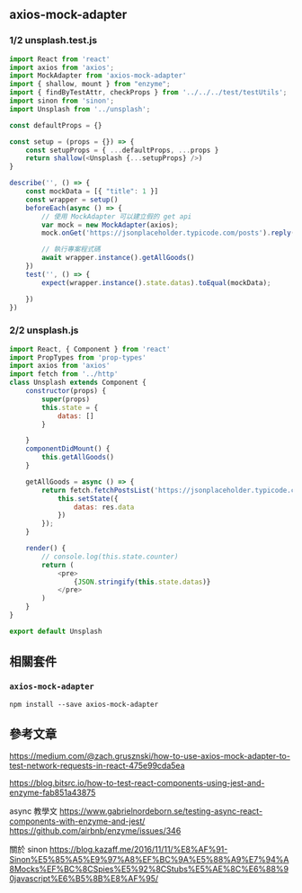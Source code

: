 ## axios-mock-adapter

### 1/2 unsplash.test.js

```js
import React from 'react'
import axios from 'axios';
import MockAdapter from 'axios-mock-adapter'
import { shallow, mount } from "enzyme";
import { findByTestAttr, checkProps } from '../../../test/testUtils';
import sinon from 'sinon';
import Unsplash from '../unsplash';

const defaultProps = {}

const setup = (props = {}) => {
    const setupProps = { ...defaultProps, ...props }
    return shallow(<Unsplash {...setupProps} />)
}

describe('', () => {
    const mockData = [{ "title": 1 }]
    const wrapper = setup()
    beforeEach(async () => {
        // 使用 MockAdapter 可以建立假的 get api
        var mock = new MockAdapter(axios);
        mock.onGet('https://jsonplaceholder.typicode.com/posts').reply(200, mockData);

        // 執行專案程式碼
        await wrapper.instance().getAllGoods()
    })
    test('', () => {
        expect(wrapper.instance().state.datas).toEqual(mockData);

    })
})

```

### 2/2 unsplash.js
```js
import React, { Component } from 'react'
import PropTypes from 'prop-types'
import axios from 'axios'
import fetch from '../http'
class Unsplash extends Component {
    constructor(props) {
        super(props)
        this.state = {
            datas: []
        }

    }
    componentDidMount() {
        this.getAllGoods()
    }

    getAllGoods = async () => {
        return fetch.fetchPostsList('https://jsonplaceholder.typicode.com/posts', res => {
            this.setState({
                datas: res.data
            })
        });
    }

    render() {
        // console.log(this.state.counter)
        return (
            <pre>
                {JSON.stringify(this.state.datas)}
            </pre>
        )
    }
}

export default Unsplash
```

## 相關套件

### `axios-mock-adapter`
```
npm install --save axios-mock-adapter
```

## 參考文章
https://medium.com/@zach.grusznski/how-to-use-axios-mock-adapter-to-test-network-requests-in-react-475e99cda5ea

https://blog.bitsrc.io/how-to-test-react-components-using-jest-and-enzyme-fab851a43875

async 教學文
https://www.gabrielnordeborn.se/testing-async-react-components-with-enzyme-and-jest/
https://github.com/airbnb/enzyme/issues/346

關於 sinon
https://blog.kazaff.me/2016/11/11/%E8%AF%91-Sinon%E5%85%A5%E9%97%A8%EF%BC%9A%E5%88%A9%E7%94%A8Mocks%EF%BC%8CSpies%E5%92%8CStubs%E5%AE%8C%E6%88%90javascript%E6%B5%8B%E8%AF%95/
